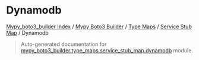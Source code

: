 # Dynamodb

[Mypy_boto3_builder Index](../../../README.md#mypy_boto3_builder-index) / [Mypy Boto3 Builder](../../index.md#mypy-boto3-builder) / [Type Maps](../index.md#type-maps) / [Service Stub Map](./index.md#service-stub-map) / Dynamodb

> Auto-generated documentation for [mypy_boto3_builder.type_maps.service_stub_map.dynamodb](https://github.com/youtype/mypy_boto3_builder/blob/main/mypy_boto3_builder/type_maps/service_stub_map/dynamodb.py) module.

